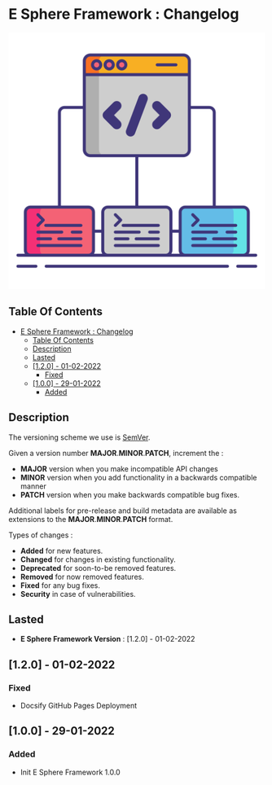 # E Sphere Framework : Changelog

![Icon](./icon.png)

## Table Of Contents

- [E Sphere Framework : Changelog](#e-sphere-framework--changelog)
  - [Table Of Contents](#table-of-contents)
  - [Description](#description)
  - [Lasted](#lasted)
  - [[1.2.0] - 01-02-2022](#120---01-02-2022)
    - [Fixed](#fixed)
  - [[1.0.0] - 29-01-2022](#100---29-01-2022)
    - [Added](#added)

## Description

The versioning scheme we use is [SemVer](http://semver.org/).

Given a version number **MAJOR**.**MINOR**.**PATCH**, increment the :

- **MAJOR** version when you make incompatible API changes
- **MINOR** version when you add functionality in a backwards compatible manner
- **PATCH** version when you make backwards compatible bug fixes.

Additional labels for pre-release and build metadata are available as extensions to the **MAJOR**.**MINOR**.**PATCH** format.

Types of changes :

- **Added** for new features.
- **Changed** for changes in existing functionality.
- **Deprecated** for soon-to-be removed features.
- **Removed** for now removed features.
- **Fixed** for any bug fixes.
- **Security** in case of vulnerabilities.

## Lasted

- **E Sphere Framework Version** : [1.2.0] - 01-02-2022

## [1.2.0] - 01-02-2022

### Fixed

- Docsify GitHub Pages Deployment

## [1.0.0] - 29-01-2022

### Added

- Init E Sphere Framework 1.0.0
